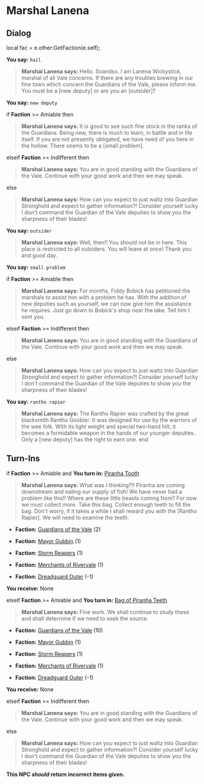 # Marshal Lanena







## Dialog

local fac = e.other:GetFaction(e.self);


**You say:** `hail`



>**Marshal Lanena says:** Hello. Soandso.  I am Lanena Wickystick, marshal of all Vale concerns.  If there are any troubles brewing in our fine town which concern the Guardians of the Vale, please inform me.  You must be a [new deputy] or are you an [outsider]?

**You say:** `new deputy`



if **Faction** >= Amiable then 



>**Marshal Lanena says:** It is good to see such fine stock in the ranks of the Guardians.  Being new, there is much to learn, in battle and in life itself.  If you are not presently obligated, we have need of you here in the hollow.  There seems to be a [small problem].


elseif **Faction** >= Indifferent then



>**Marshal Lanena says:** You are in good standing with the Guardians of the Vale. Continue with your good work and then we may speak.


else



>**Marshal Lanena says:** How can you expect to just waltz into Guardian Stronghold and expect to gather information?! Consider yourself lucky I don't command the Guardian of the Vale deputies to show you the sharpness of their blades!


**You say:** `outsider`



>**Marshal Lanena says:** Well, then!! You should not be in here.  This place is restricted to all outsiders.  You will leave at once!  Thank you and good day.

**You say:** `small problem`



if **Faction** >= Amiable then



>**Marshal Lanena says:** For months, Fiddy Bobick has petitioned the marshals to assist him with a problem he has.  With the addition of new deputies such as yourself, we can now give him the assistance he requires.  Just go down to Bobick's shop near the lake.  Tell him I sent you.


elseif **Faction** >= Indifferent then



>**Marshal Lanena says:** You are in good standing with the Guardians of the Vale. Continue with your good work and then we may speak.


else



>**Marshal Lanena says:** How can you expect to just waltz into Guardian Stronghold and expect to gather information?! Consider yourself lucky I don't command the Guardian of the Vale deputies to show you the sharpness of their blades!


**You say:** `rantho rapier`



>**Marshal Lanena says:** The Rantho Rapier was crafted by the great blacksmith Rantho Goobler.  It was designed for use by the warriors of the wee folk.  With its light weight and special two-hand hilt, it becomes a formidable weapon in the hands of our younger deputies.  Only a [new deputy] has the right to earn one.
end

## Turn-Ins




if **Faction** >= Amiable and  **You turn in:** [Piranha Tooth](/item/13929)


>**Marshal Lanena says:** What was I thinking?!! Piranha are coming downstream and eating our supply of fish! We have never had a problem like this!!  Where are these little beasts coming from?  For now we must collect more. Take this bag. Collect enough teeth to fill the bag. Don't worry, if it takes a while I shall reward you with the [Rantho Rapier].  We will need to examine the teeth.


* __Faction:__ [Guardians of the Vale](/faction/263) (2)


* __Faction:__ [Mayor Gubbin](/faction/286) (1)


* __Faction:__ [Storm Reapers](/faction/355) (1)


* __Faction:__ [Merchants of Rivervale](/faction/292) (1)


* __Faction:__ [Dreadguard Outer](/faction/334) (-1)


 **You receive:** None 

elseif **Faction** >= Amiable and  **You turn in:** [Bag of Piranha Teeth](/item/12155)


>**Marshal Lanena says:** Fine work. We shall continue to study these and shall determine if we need to seek the source.


* __Faction:__ [Guardians of the Vale](/faction/263) (10)


* __Faction:__ [Mayor Gubbin](/faction/286) (1)


* __Faction:__ [Storm Reapers](/faction/355) (1)


* __Faction:__ [Merchants of Rivervale](/faction/292) (1)


* __Faction:__ [Dreadguard Outer](/faction/334) (-1)


 **You receive:** None 

elseif **Faction** >= Indifferent then


>**Marshal Lanena says:** You are in good standing with the Guardians of the Vale. Continue with your good work and then we may speak.

else


>**Marshal Lanena says:** How can you expect to just waltz into Guardian Stronghold and expect to gather information?! Consider yourself lucky I don't command the Guardian of the Vale deputies to show you the sharpness of their blades!

**This NPC *should* return incorrect items given.**


